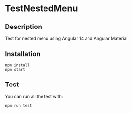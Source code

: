 # TestNestedMenu
## Description

Test for nested menu using Angular 14 and Angular Material

## Installation

```
npm install
npm start
```

## Test

You can run all the test with:

```
npm run test
```